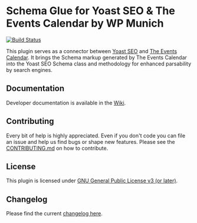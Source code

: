 # Schema Glue for Yoast SEO & The Events Calendar by WP Munich
[![Build Status](https://travis-ci.com/luehrsenheinrich/yoast-schema-tribe-events.svg?branch=master)](https://travis-ci.com/luehrsenheinrich/yoast-schema-tribe-events)

This plugin serves as a connector between [Yoast SEO](https://wordpress.org/plugins/wordpress-seo/)
and [The Events Calendar](https://wordpress.org/plugins/the-events-calendar/).
It brings the Schema markup generated by The Events Calendar into the Yoast SEO Schema
class and methodology for enhanced parsability by search engines.

## Documentation

Developer documentation is available in the [Wiki](./../../wiki).

## Contributing

Every bit of help is highly appreciated. Even if you don't code you can file an issue and help us find bugs or shape new features. Please see the [CONTRIBUTING.md](./CONTRIBUTING.md) on how to contribute.

## License

This plugin is licensed under [GNU General Public License v3 (or later)](./LICENSE.md).

## Changelog

Please find the current [changelog here](./../../releases).
